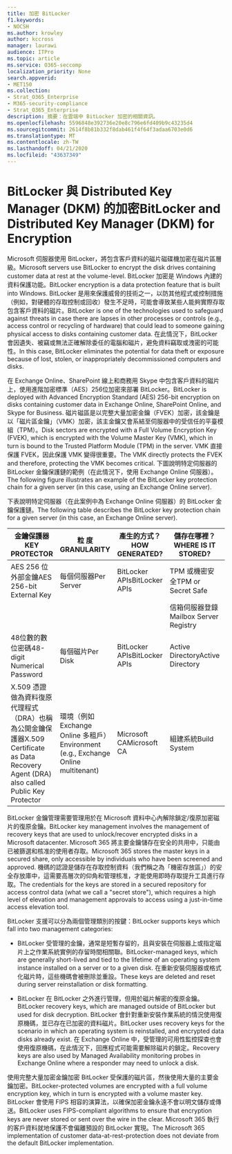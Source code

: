 ```yaml
---
title: 加密 BitLocker
f1.keywords:
- NOCSH
ms.author: krowley
author: kccross
manager: laurawi
audience: ITPro
ms.topic: article
ms.service: O365-seccomp
localization_priority: None
search.appverid:
- MET150
ms.collection:
- Strat_O365_Enterprise
- M365-security-compliance
- Strat_O365_Enterprise
description: 摘要：在雲端中 BitLocker 加密的相關資訊。
ms.openlocfilehash: 5596848e392736e20e8c796e6fd409b9c43235d4
ms.sourcegitcommit: 2614f8b81b332f8dab461f4f64f3adaa6703e0d6
ms.translationtype: MT
ms.contentlocale: zh-TW
ms.lasthandoff: 04/21/2020
ms.locfileid: "43637349"
---
```

# <a name="bitlocker-and-distributed-key-manager-dkm-for-encryption"></a><span data-ttu-id="0dc55-103">BitLocker 與 Distributed Key Manager (DKM) 的加密</span><span class="sxs-lookup"><span data-stu-id="0dc55-103">BitLocker and Distributed Key Manager (DKM) for Encryption</span></span>

<span data-ttu-id="0dc55-104">Microsoft 伺服器使用 BitLocker，將包含客戶資料的磁片磁碟機加密在磁片區層級。</span><span class="sxs-lookup"><span data-stu-id="0dc55-104">Microsoft servers use BitLocker to encrypt the disk drives containing customer data at rest at the volume-level.</span></span> <span data-ttu-id="0dc55-105">BitLocker 加密是 Windows 內建的資料保護功能。</span><span class="sxs-lookup"><span data-stu-id="0dc55-105">BitLocker encryption is a data protection feature that is built into Windows.</span></span> <span data-ttu-id="0dc55-106">BitLocker 是用來保護威脅的技術之一，以防其他程式或控制措施（例如，對硬體的存取控制或回收）發生不足時，可能會導致某些人能夠實際存取包含客戶資料的磁片。</span><span class="sxs-lookup"><span data-stu-id="0dc55-106">BitLocker is one of the technologies used to safeguard against threats in case there are lapses in other processes or controls (e.g., access control or recycling of hardware) that could lead to someone gaining physical access to disks containing customer data.</span></span> <span data-ttu-id="0dc55-107">在此情況下，BitLocker 會因遺失、被竊或無法正確解除委任的電腦和磁片，避免資料竊取或洩密的可能性。</span><span class="sxs-lookup"><span data-stu-id="0dc55-107">In this case, BitLocker eliminates the potential for data theft or exposure because of lost, stolen, or inappropriately decommissioned computers and disks.</span></span>

<span data-ttu-id="0dc55-108">在 Exchange Online、SharePoint 線上和商務用 Skype 中包含客戶資料的磁片上，使用進階加密標準（AES）256位加密來部署 BitLocker。</span><span class="sxs-lookup"><span data-stu-id="0dc55-108">BitLocker is deployed with Advanced Encryption Standard (AES) 256-bit encryption on disks containing customer data in Exchange Online, SharePoint Online, and Skype for Business.</span></span> <span data-ttu-id="0dc55-109">磁片磁區是以完整大量加密金鑰（FVEK）加密，該金鑰是以「磁片區金鑰」（VMK）加密，該主金鑰又會系結至伺服器中的受信任的平臺模組（TPM）。</span><span class="sxs-lookup"><span data-stu-id="0dc55-109">Disk sectors are encrypted with a Full Volume Encryption Key (FVEK), which is encrypted with the Volume Master Key (VMK), which in turn is bound to the Trusted Platform Module (TPM) in the server.</span></span> <span data-ttu-id="0dc55-110">VMK 直接保護 FVEK，因此保護 VMK 變得很重要。</span><span class="sxs-lookup"><span data-stu-id="0dc55-110">The VMK directly protects the FVEK and therefore, protecting the VMK becomes critical.</span></span> <span data-ttu-id="0dc55-111">下圖說明特定伺服器的 BitLocker 金鑰保護鏈的範例（在此情況下，使用 Exchange Online 伺服器）。</span><span class="sxs-lookup"><span data-stu-id="0dc55-111">The following figure illustrates an example of the BitLocker key protection chain for a given server (in this case, using an Exchange Online server).</span></span>

<span data-ttu-id="0dc55-112">下表說明特定伺服器（在此案例中為 Exchange Online 伺服器）的 BitLocker 金鑰保護鏈。</span><span class="sxs-lookup"><span data-stu-id="0dc55-112">The following table describes the BitLocker key protection chain for a given server (in this case, an Exchange Online server).</span></span>

| <span data-ttu-id="0dc55-113">金鑰保護器</span><span class="sxs-lookup"><span data-stu-id="0dc55-113">KEY PROTECTOR</span></span> | <span data-ttu-id="0dc55-114">粒 度</span><span class="sxs-lookup"><span data-stu-id="0dc55-114">GRANULARITY</span></span> | <span data-ttu-id="0dc55-115">產生的方式？</span><span class="sxs-lookup"><span data-stu-id="0dc55-115">HOW GENERATED?</span></span> | <span data-ttu-id="0dc55-116">儲存在哪裡？</span><span class="sxs-lookup"><span data-stu-id="0dc55-116">WHERE IS IT STORED?</span></span> | <span data-ttu-id="0dc55-117">保護</span><span class="sxs-lookup"><span data-stu-id="0dc55-117">PROTECTION</span></span> |
|--------------------------------------------------------------------------------|-------------------------------------------------|----------------|-------------------------|--------------------------------------------------------------------------------------------------|
| <span data-ttu-id="0dc55-118">AES 256 位外部金鑰</span><span class="sxs-lookup"><span data-stu-id="0dc55-118">AES 256-bit External Key</span></span> | <span data-ttu-id="0dc55-119">每個伺服器</span><span class="sxs-lookup"><span data-stu-id="0dc55-119">Per Server</span></span> | <span data-ttu-id="0dc55-120">BitLocker APIs</span><span class="sxs-lookup"><span data-stu-id="0dc55-120">BitLocker APIs</span></span> | <span data-ttu-id="0dc55-121">TPM 或機密安全</span><span class="sxs-lookup"><span data-stu-id="0dc55-121">TPM or Secret Safe</span></span> | <span data-ttu-id="0dc55-122">密碼箱/存取控制</span><span class="sxs-lookup"><span data-stu-id="0dc55-122">Lockbox / Access Control</span></span> |
|  |  |  | <span data-ttu-id="0dc55-123">信箱伺服器登錄</span><span class="sxs-lookup"><span data-stu-id="0dc55-123">Mailbox Server Registry</span></span> | <span data-ttu-id="0dc55-124">TPM 加密</span><span class="sxs-lookup"><span data-stu-id="0dc55-124">TPM encrypted</span></span> |
| <span data-ttu-id="0dc55-125">48位數的數位密碼</span><span class="sxs-lookup"><span data-stu-id="0dc55-125">48-digit Numerical Password</span></span> | <span data-ttu-id="0dc55-126">每個磁片</span><span class="sxs-lookup"><span data-stu-id="0dc55-126">Per Disk</span></span> | <span data-ttu-id="0dc55-127">BitLocker APIs</span><span class="sxs-lookup"><span data-stu-id="0dc55-127">BitLocker APIs</span></span> | <span data-ttu-id="0dc55-128">Active Directory</span><span class="sxs-lookup"><span data-stu-id="0dc55-128">Active Directory</span></span> | <span data-ttu-id="0dc55-129">密碼箱/存取控制</span><span class="sxs-lookup"><span data-stu-id="0dc55-129">Lockbox / Access Control</span></span> |
| <span data-ttu-id="0dc55-130">X.509 憑證做為資料復原代理程式（DRA）也稱為公開金鑰保護器</span><span class="sxs-lookup"><span data-stu-id="0dc55-130">X.509 Certificate as Data Recovery Agent (DRA) also called Public Key Protector</span></span> | <span data-ttu-id="0dc55-131">環境（例如 Exchange Online 多租戶）</span><span class="sxs-lookup"><span data-stu-id="0dc55-131">Environment (e.g., Exchange Online multitenant)</span></span> | <span data-ttu-id="0dc55-132">Microsoft CA</span><span class="sxs-lookup"><span data-stu-id="0dc55-132">Microsoft CA</span></span> | <span data-ttu-id="0dc55-133">組建系統</span><span class="sxs-lookup"><span data-stu-id="0dc55-133">Build System</span></span> | <span data-ttu-id="0dc55-134">任何使用者都沒有私密金鑰的完整密碼。</span><span class="sxs-lookup"><span data-stu-id="0dc55-134">No one user has the full password to the private key.</span></span> <span data-ttu-id="0dc55-135">密碼為實體防護。</span><span class="sxs-lookup"><span data-stu-id="0dc55-135">The password is under physical protection.</span></span> |


<span data-ttu-id="0dc55-136">BitLocker 金鑰管理需要管理用於在 Microsoft 資料中心內解除鎖定/復原加密磁片的復原金鑰。</span><span class="sxs-lookup"><span data-stu-id="0dc55-136">BitLocker key management involves the management of recovery keys that are used to unlock/recover encrypted disks in a Microsoft datacenter.</span></span> <span data-ttu-id="0dc55-137">Microsoft 365 將主要金鑰儲存在安全的共用中，只能由已被篩選和核准的使用者存取。</span><span class="sxs-lookup"><span data-stu-id="0dc55-137">Microsoft 365 stores the master keys in a secured share, only accessible by individuals who have been screened and approved.</span></span> <span data-ttu-id="0dc55-138">機碼的認證是儲存在存取控制資料（我們稱之為「機密存放區」）的安全存放庫中，這需要高層次的仰角和管理核准，才能使用即時存取提升工具進行存取。</span><span class="sxs-lookup"><span data-stu-id="0dc55-138">The credentials for the keys are stored in a secured repository for access control data (what we call a "secret store"), which requires a high level of elevation and management approvals to access using a just-in-time access elevation tool.</span></span>

<span data-ttu-id="0dc55-139">BitLocker 支援可以分為兩個管理類別的按鍵：</span><span class="sxs-lookup"><span data-stu-id="0dc55-139">BitLocker supports keys which fall into two management categories:</span></span>

- <span data-ttu-id="0dc55-140">BitLocker 受管理的金鑰，通常是短暫存留的，且與安裝在伺服器上或指定磁片上之作業系統實例的存留時間相關聯。</span><span class="sxs-lookup"><span data-stu-id="0dc55-140">BitLocker-managed keys, which are generally short-lived and tied to the lifetime of an operating system instance installed on a server or to a given disk.</span></span> <span data-ttu-id="0dc55-141">在重新安裝伺服器或格式化磁片時，這些機碼會被刪除並重設。</span><span class="sxs-lookup"><span data-stu-id="0dc55-141">These keys are deleted and reset during server reinstallation or disk formatting.</span></span>

- <span data-ttu-id="0dc55-142">BitLocker 在 BitLocker 之外進行管理，但用於磁片解密的復原金鑰。</span><span class="sxs-lookup"><span data-stu-id="0dc55-142">BitLocker recovery keys, which are managed outside of BitLocker but used for disk decryption.</span></span> <span data-ttu-id="0dc55-143">BitLocker 會針對重新安裝作業系統的情況使用復原機碼，並已存在已加密的資料磁片。</span><span class="sxs-lookup"><span data-stu-id="0dc55-143">BitLocker uses recovery keys for the scenario in which an operating system is reinstalled, and encrypted data disks already exist.</span></span> <span data-ttu-id="0dc55-144">在 Exchange Online 中，受管理的可用性監控探查也會使用復原機碼，在此情況下，回應程式可能需要解除磁片的鎖定。</span><span class="sxs-lookup"><span data-stu-id="0dc55-144">Recovery keys are also used by Managed Availability monitoring probes in Exchange Online where a responder may need to unlock a disk.</span></span>

<span data-ttu-id="0dc55-145">使用完整大量加密金鑰加密 BitLocker 受保護的磁片區，然後使用大量的主要金鑰加密。</span><span class="sxs-lookup"><span data-stu-id="0dc55-145">BitLocker-protected volumes are encrypted with a full volume encryption key, which in turn is encrypted with a volume master key.</span></span> <span data-ttu-id="0dc55-146">BitLocker 會使用 FIPS 相容的演算法，以確保加密金鑰永遠不會以明文儲存或傳送。</span><span class="sxs-lookup"><span data-stu-id="0dc55-146">BitLocker uses FIPS-compliant algorithms to ensure that encryption keys are never stored or sent over the wire in the clear.</span></span> <span data-ttu-id="0dc55-147">Microsoft 365 執行的客戶資料就地保護不會偏離預設的 BitLocker 實現。</span><span class="sxs-lookup"><span data-stu-id="0dc55-147">The Microsoft 365 implementation of customer data-at-rest-protection does not deviate from the default BitLocker implementation.</span></span>
